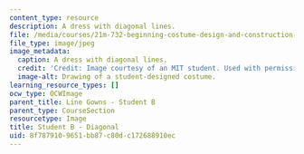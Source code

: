 ```yaml
---
content_type: resource
description: A dress with diagonal lines.
file: /media/courses/21m-732-beginning-costume-design-and-construction-fall-2008/8f7879109651bb87c80dc172688910ec_diagonal2.jpg
file_type: image/jpeg
image_metadata:
  caption: A dress with diagonal lines.
  credit: 'Credit: Image courtesy of an MIT student. Used with permission.'
  image-alt: Drawing of a student-designed costume.
learning_resource_types: []
ocw_type: OCWImage
parent_title: Line Gowns - Student B
parent_type: CourseSection
resourcetype: Image
title: Student B - Diagonal
uid: 8f787910-9651-bb87-c80d-c172688910ec
---
```

